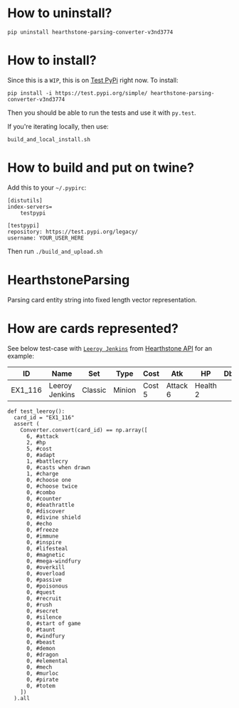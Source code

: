 # How to uninstall?
```
pip uninstall hearthstone-parsing-converter-v3nd3774
```

# How to install?
Since this is a `WIP`, this is on [Test PyPi](https://test.pypi.org/project/hearthstone-parsing-converter-v3nd3774/) right now. To install:
```
pip install -i https://test.pypi.org/simple/ hearthstone-parsing-converter-v3nd3774
```
Then you should be able to run the tests and use it with `py.test`.

If you're iterating locally, then use:
```
build_and_local_install.sh
```

# How to build and put on twine?
Add this to your `~/.pypirc`:
```
[distutils]
index-servers=
    testpypi

[testpypi]
repository: https://test.pypi.org/legacy/
username: YOUR_USER_HERE
```
Then run `./build_and_upload.sh`


# HearthstoneParsing
Parsing card entity string into fixed length vector representation.

# How are cards represented?
See below test-case with [`Leeroy Jenkins`](https://hearthstone.gamepedia.com/Leeroy_Jenkins) from [Hearthstone API](https://hearthstoneapi.com/cards) for an example:

  ID | Name | Set | Type|Cost|Atk|HP|Db|Armor
  ---|---|---|---|---|---|---|---|---
  EX1_116|Leeroy Jenkins|Classic|Minion|Cost 5|Attack 6|Health 2|

```
def test_leeroy():
  card_id = "EX1_116"
  assert (
    Converter.convert(card_id) == np.array([
      6, #attack
      2, #hp
      5, #cost
      0, #adapt
      1, #battlecry
      0, #casts when drawn
      1, #charge
      0, #choose one
      0, #choose twice
      0, #combo
      0, #counter
      0, #deathrattle
      0, #discover
      0, #divine shield
      0, #echo
      0, #freeze
      0, #immune
      0, #inspire
      0, #lifesteal
      0, #magnetic
      0, #mega-windfury
      0, #overkill
      0, #overload
      0, #passive
      0, #poisonous
      0, #quest
      0, #recruit
      0, #rush
      0, #secret
      0, #silence
      0, #start of game
      0, #taunt
      0, #windfury
      0, #beast
      0, #demon
      0, #dragon
      0, #elemental
      0, #mech
      0, #murloc
      0, #pirate
      0, #totem
    ])
  ).all
```
